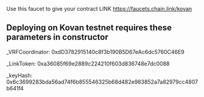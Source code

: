 Use this faucet to give your contract LINK
https://faucets.chain.link/kovan

## Deploying on Kovan testnet requires these parameters in constructor

_VRFCoordinator:
0xdD3782915140c8f3b190B5D67eAc6dc5760C46E9

_LinkToken:
0xa36085f69e2889c224210f603d836748e7dc0088

_keyHash:
0x6c3699283bda56ad74f6b855546325b68d482e983852a7a82979cc4807b641f4